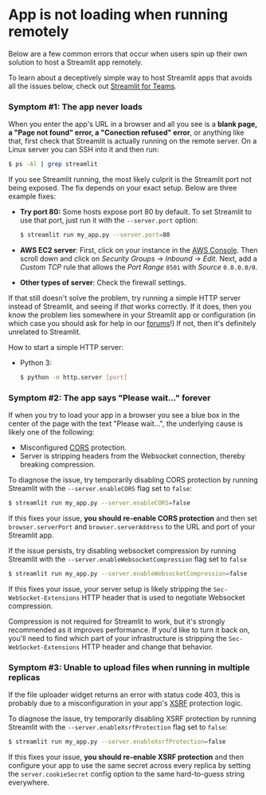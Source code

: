 # App is not loading when running remotely

Below are a few common errors that occur when users spin up their own solution
to host a Streamlit app remotely.

To learn about a deceptively simple way to host Streamlit apps that avoids all
the issues below, check out [Streamlit for
Teams](https://www.streamlit.io/for-teams).

### Symptom #1: The app never loads

When you enter the app's URL in a browser and all you see is a **blank page, a
"Page not found" error, a "Conection refused" error**, or anything like that,
first check that Streamlit is actually running on the remote server. On a Linux
server you can SSH into it and then run:

```bash
$ ps -Al | grep streamlit
```

If you see Streamlit running, the most likely culprit is the Streamlit port not
being exposed. The fix depends on your exact setup. Below are three example
fixes:

- **Try port 80:** Some hosts expose port 80 by default. To
  set Streamlit to use that port, just run it with the `--server.port`
  option:

  ```bash
  $ streamlit run my_app.py --server.port=80
  ```

- **AWS EC2 server**: First, click on your instance in the [AWS Console](https://us-west-2.console.aws.amazon.com/ec2/v2/home).
  Then scroll down and click on _Security Groups_ → _Inbound_ → _Edit_. Next, add
  a _Custom TCP_ rule that allows the _Port Range_ `8501` with _Source_
  `0.0.0.0/0`.

- **Other types of server**: Check the firewall settings.

If that still doesn't solve the problem, try running a simple HTTP server
instead of Streamlit, and seeing if _that_ works correctly. If it does, then
you know the problem lies somewhere in your Streamlit app or configuration (in
which case you should ask for help in our
[forums](https://discuss.streamlit.io)!) If not, then it's definitely unrelated
to Streamlit.

How to start a simple HTTP server:

- Python 3:

  ```bash
  $ python -m http.server [port]
  ```

### Symptom #2: The app says "Please wait..." forever

If when you try to load your app in a browser you see a blue box in the center
of the page with the text "Please wait...", the underlying cause is likely one
of the following:

- Misconfigured [CORS](https://developer.mozilla.org/en-US/docs/Web/HTTP/CORS)
  protection.
- Server is stripping headers from the Websocket connection, thereby breaking
  compression.

To diagnose the issue, try temporarily disabling CORS protection by running
Streamlit with the `--server.enableCORS` flag set to `false`:

```bash
$ streamlit run my_app.py --server.enableCORS=false
```

If this fixes your issue, **you should re-enable CORS protection** and then set
`browser.serverPort` and `browser.serverAddress` to the URL and port of your
Streamlit app.

If the issue persists, try disabling websocket compression by running Streamlit with the
`--server.enableWebsocketCompression` flag set to `false`

```bash
$ streamlit run my_app.py --server.enableWebsocketCompression=false
```

If this fixes your issue, your server setup is likely stripping the
`Sec-WebSocket-Extensions` HTTP header that is used to negotiate Websocket compression.

Compression is not required for Streamlit to work, but it's strongly recommended as it
improves performance. If you'd like to turn it back on, you'll need to find which part
of your infrastructure is stripping the `Sec-WebSocket-Extensions` HTTP header and
change that behavior.

### Symptom #3: Unable to upload files when running in multiple replicas

If the file uploader widget returns an error with status code 403, this is probably
due to a misconfiguration in your app's
[XSRF](https://en.wikipedia.org/wiki/Cross-site_request_forgery) protection logic.

To diagnose the issue, try temporarily disabling XSRF protection by running Streamlit
with the `--server.enableXsrfProtection` flag set to `false`:

```bash
$ streamlit run my_app.py --server.enableXsrfProtection=false
```

If this fixes your issue, **you should re-enable XSRF protection** and then
configure your app to use the same secret across every replica by setting the
`server.cookieSecret` config option to the same hard-to-guess string everywhere.

